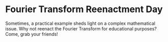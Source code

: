 # Fourier Transform Reenactment Day

Sometimes, a practical example sheds light on a complex mathematical issue.
Why not reenact the Fourier Transform for educational purposes?
Come, grab your friends!
